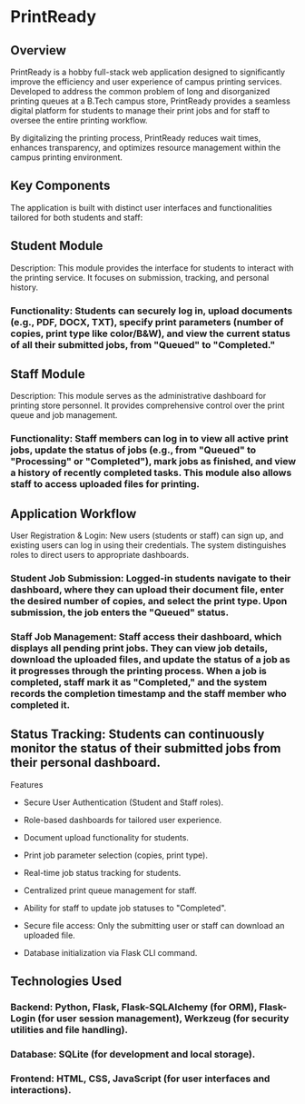 # PrintReady
## Overview
PrintReady is a hobby full-stack web application designed to significantly improve the efficiency and user experience of campus printing services. Developed to address the common problem of long and disorganized printing queues at a B.Tech campus store, PrintReady provides a seamless digital platform for students to manage their print jobs and for staff to oversee the entire printing workflow.

By digitalizing the printing process, PrintReady reduces wait times, enhances transparency, and optimizes resource management within the campus printing environment.

## Key Components
The application is built with distinct user interfaces and functionalities tailored for both students and staff:

## Student Module
Description: This module provides the interface for students to interact with the printing service. It focuses on submission, tracking, and personal history.

### Functionality: Students can securely log in, upload documents (e.g., PDF, DOCX, TXT), specify print parameters (number of copies, print type like color/B&W), and view the current status of all their submitted jobs, from "Queued" to "Completed."

## Staff Module
Description: This module serves as the administrative dashboard for printing store personnel. It provides comprehensive control over the print queue and job management.

### Functionality: Staff members can log in to view all active print jobs, update the status of jobs (e.g., from "Queued" to "Processing" or "Completed"), mark jobs as finished, and view a history of recently completed tasks. This module also allows staff to access uploaded files for printing.

## Application Workflow
User Registration & Login: New users (students or staff) can sign up, and existing users can log in using their credentials. The system distinguishes roles to direct users to appropriate dashboards.

### Student Job Submission: Logged-in students navigate to their dashboard, where they can upload their document file, enter the desired number of copies, and select the print type. Upon submission, the job enters the "Queued" status.

### Staff Job Management: Staff access their dashboard, which displays all pending print jobs. They can view job details, download the uploaded files, and update the status of a job as it progresses through the printing process. When a job is completed, staff mark it as "Completed," and the system records the completion timestamp and the staff member who completed it.

## Status Tracking: Students can continuously monitor the status of their submitted jobs from their personal dashboard.

Features
- Secure User Authentication (Student and Staff roles).

- Role-based dashboards for tailored user experience.

- Document upload functionality for students.

- Print job parameter selection (copies, print type).

- Real-time job status tracking for students.

- Centralized print queue management for staff.

- Ability for staff to update job statuses to "Completed".

- Secure file access: Only the submitting user or staff can download an uploaded file.

- Database initialization via Flask CLI command.

## Technologies Used
### Backend: Python, Flask, Flask-SQLAlchemy (for ORM), Flask-Login (for user session management), Werkzeug (for security utilities and file handling).
### Database: SQLite (for development and local storage).
### Frontend: HTML, CSS, JavaScript (for user interfaces and interactions).
